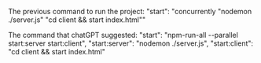 The previous command to run the project:
"start": "concurrently \"nodemon ./server.js\" \"cd client && start index.html\""

The command that chatGPT suggested:
"start": "npm-run-all --parallel start:server start:client",
"start:server": "nodemon ./server.js",
"start:client": "cd client && start index.html"
